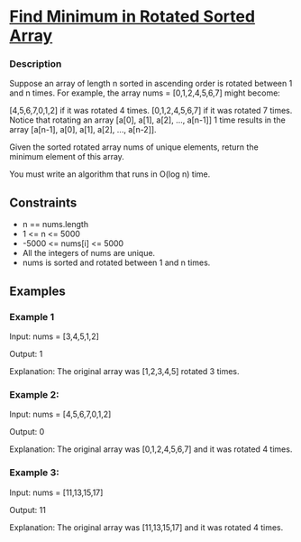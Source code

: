 # [Find Minimum in Rotated Sorted Array](https://leetcode.com/problems/find-minimum-in-rotated-sorted-array/)

### Description

Suppose an array of length n sorted in ascending order is rotated between 1 and n times. For example, the array nums = [0,1,2,4,5,6,7] might become:

[4,5,6,7,0,1,2] if it was rotated 4 times.
[0,1,2,4,5,6,7] if it was rotated 7 times.
Notice that rotating an array [a[0], a[1], a[2], ..., a[n-1]] 1 time results in the array [a[n-1], a[0], a[1], a[2], ..., a[n-2]].

Given the sorted rotated array nums of unique elements, return the minimum element of this array.

You must write an algorithm that runs in O(log n) time.


## Constraints

- n == nums.length
- 1 <= n <= 5000
- -5000 <= nums[i] <= 5000
- All the integers of nums are unique.
- nums is sorted and rotated between 1 and n times.

## Examples

### Example 1
Input: nums = [3,4,5,1,2]

Output: 1

Explanation: The original array was [1,2,3,4,5] rotated 3 times.

### Example 2:
Input: nums = [4,5,6,7,0,1,2]

Output: 0

Explanation: The original array was [0,1,2,4,5,6,7] and it was rotated 4 times.

### Example 3:
Input: nums = [11,13,15,17]

Output: 11

Explanation: The original array was [11,13,15,17] and it was rotated 4 times. 

